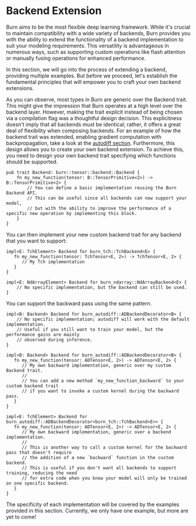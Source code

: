 # Backend Extension

Burn aims to be the most flexible deep learning framework.
While it's crucial to maintain compatibility with a wide variety of backends, Burn provides you with the ability to extend the functionality of a backend implementation to suit your modeling requirements.
This versatility is advantageous in numerous ways, such as supporting custom operations like flash attention or manually fusing operations for enhanced performance.

In this section, we will go into the process of extending a backend, providing multiple examples.
But before we proceed, let's establish the fundamental principles that will empower you to craft your own backend extensions.

As you can observe, most types in Burn are generic over the Backend trait.
This might give the impression that Burn operates at a high level over the backend layer.
However, making the trait explicit instead of being chosen via a compilation flag was a thoughtful design decision.
This explicitness doesn't imply that all backends must be identical; rather, it offers a great deal of flexibility when composing backends.
For an example of how the backend trait was extended, enabling gradient computation with backpropagation, take a look at the [autodiff section](../building-blocks/autodiff.md).
Furthermore, this design allows you to create your own backend extension.
To achieve this, you need to design your own backend trait specifying which functions should be supported.

```rust, ignore
pub trait Backend: burn::tensor::backend::Backend {
    fn my_new_function(tensor: B::TensorPrimitive<2>) -> B::TensorPrimitive<2> {
        // You can define a basic implementation reusing the Burn Backend API.
        // This can be useful since all backends can now support your model,
        // but with the ability to improve the performance of a specific new operation by implementing this block.
    }
}
```

You can then implement your new custom backend trait for any backend that you want to support:

```rust, ignore
impl<E: TchElement> Backend for burn_tch::TchBackend<E> {
   fn my_new_function(tensor: TchTensor<E, 2>) -> TchTensor<E, 2> {
      // My Tch implementation
   }
}

impl<E: NdArrayElement> Backend for burn_ndarray::NdArrayBackend<E> {
    // No specific implementation, but the backend can still be used.
}
```

You can support the backward pass using the same pattern.

```rust, ignore
impl<B: Backend> Backend for burn_autodiff::ADBackendDecorator<B> {
    // No specific implementation; autodiff will work with the default implementation.
    // Useful if you still want to train your model, but the performance gains are mainly
    // observed during inference.
}

impl<B: Backend> Backend for burn_autodiff::ADBackendDecorator<B> {
   fn my_new_function(tensor: ADTensor<E, 2>) -> ADTensor<E, 2> {
      // My own backward implementation, generic over my custom Backend trait.
      //
      // You can add a new method `my_new_function_backward` to your custom backend trait
      // if you want to invoke a custom kernel during the backward pass.
   }
}

impl<E: TchElement> Backend for burn_autodiff::ADBackendDecorator<burn_tch::TchBackend<E>> {
   fn my_new_function(tensor: ADTensor<E, 2>) -> ADTensor<E, 2> {
      // My own backward implementation, generic over a backend implementation.
      //
      // This is another way to call a custom kernel for the backward pass that doesn't require
      // the addition of a new `backward` function in the custom backend.
      // This is useful if you don't want all backends to support training, reducing the need
      // for extra code when you know your model will only be trained on one specific backend.
   }
}
```

The specificity of each implementation will be covered by the examples provided in this section.
Currently, we only have one example, but more are yet to come!
